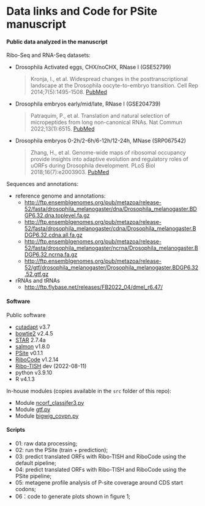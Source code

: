 # Data links and Code for PSite manuscript

#### Public data analyzed in the manuscript
Ribo-Seq and RNA-Seq datasets:
- Drosophila Activated eggs, CHX/noCHX, RNase I (GSE52799)
  > Kronja, I., et al. Widespread changes in the posttranscriptional landscape at the Drosophila oocyte-to-embryo transition. Cell Rep 2014;7(5):1495-1508. [PubMed](https://pubmed.ncbi.nlm.nih.gov/24882012/)

- Drosophila embryos early/mid/late, RNase I (GSE204739)
  > Patraquim, P., et al. Translation and natural selection of micropeptides from long non-canonical RNAs. Nat Commun 2022;13(1):6515. [PubMed](https://pubmed.ncbi.nlm.nih.gov/36316320/)

- Drosophila embryos 0-2h/2-6h/6-12h/12-24h, MNase (SRP067542)
  > Zhang, H., et al. Genome-wide maps of ribosomal occupancy provide insights into adaptive evolution and regulatory roles of uORFs during Drosophila development. PLoS Biol 2018;16(7):e2003903. [PubMed](https://pubmed.ncbi.nlm.nih.gov/30028832/)


Sequences and annotations:
- reference genome and annotations:
  - http://ftp.ensemblgenomes.org/pub/metazoa/release-52/fasta/drosophila_melanogaster/dna/Drosophila_melanogaster.BDGP6.32.dna.toplevel.fa.gz
  - http://ftp.ensemblgenomes.org/pub/metazoa/release-52/fasta/drosophila_melanogaster/cdna/Drosophila_melanogaster.BDGP6.32.cdna.all.fa.gz
  - http://ftp.ensemblgenomes.org/pub/metazoa/release-52/fasta/drosophila_melanogaster/ncrna/Drosophila_melanogaster.BDGP6.32.ncrna.fa.gz
  - http://ftp.ensemblgenomes.org/pub/metazoa/release-52/gtf/drosophila_melanogaster/Drosophila_melanogaster.BDGP6.32.52.gtf.gz
- rRNAs and tRNAs
  - http://ftp.flybase.net/releases/FB2022_04/dmel_r6.47/


#### Software
Public software
- [cutadapt](https://github.com/marcelm/cutadapt) v3.7
- [bowtie2](https://bowtie-bio.sourceforge.net/bowtie2/index.shtml) v2.4.5
- [STAR](https://github.com/alexdobin/STAR) 2.7.4a
- [salmon](https://github.com/COMBINE-lab/salmon) v1.8.0
- [PSite](https://github.com/gxelab/psite) v0.1.1
- [RiboCode](https://github.com/xryanglab/RiboCode) v1.2.14
- [Ribo-TISH](https://github.com/zhpn1024/ribotish) dev (2022-08-11)
- python v3.9.10
- R v4.1.3

In-house modules (copies available in the `src` folder of this repo):
- Module [ncorf_classifer3.py](https://github.com/gxelab/scripts/blob/main/orf_type.py)
- Module [gtf.py](https://github.com/mt1022/GPP/blob/main/gpp/gtf.py)
- Module [bigwig_covpn.py](https://github.com/gxelab/scripts/blob/main/bigwig_covpn.py)

#### Scripts
- 01: raw data processing;
- 02: run the PSite (train + prediction);
- 03: predict translated ORFs with Ribo-TISH and RiboCode using the default pipeline;
- 04: predict translated ORFs with Ribo-TISH and RiboCode using the PSite pipeline;
- 05: metagene profile analysis of P-site coverage around CDS start codons;
- 06：code to generate plots shown in figure 1;

